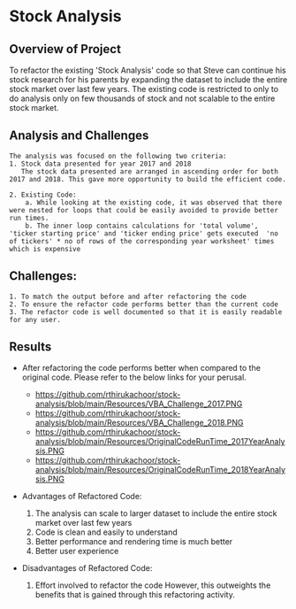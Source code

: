 # Stock Analysis

## Overview of Project
To refactor the existing 'Stock Analysis' code so that Steve can continue his stock research for his parents by expanding the dataset to include the entire stock market over last few years. The existing code is restricted to only to do analysis only on few thousands of stock and not scalable to the entire stock market. 


## Analysis and Challenges
    The analysis was focused on the following two criteria:
    1. Stock data presented for year 2017 and 2018
       The stock data presented are arranged in ascending order for both 2017 and 2018. This gave more opportunity to build the efficient code.	

    2. Existing Code:
        a. While looking at the existing code, it was observed that there were nested for loops that could be easily avoided to provide better run times.
		b. The inner loop contains calculations for 'total volume', 'ticker starting price' and 'ticker ending price' gets executed  'no of tickers' * no of rows of the corresponding year worksheet' times which is expensive
		
## Challenges:
    1. To match the output before and after refactoring the code
    2. To ensure the refactor code performs better than the current code
	3. The refactor code is well documented so that it is easily readable for any user.

## Results

- After refactoring the code performs better when compared to the original code. Please refer to the below links for your perusal.
   - https://github.com/rthirukachoor/stock-analysis/blob/main/Resources/VBA_Challenge_2017.PNG
   - https://github.com/rthirukachoor/stock-analysis/blob/main/Resources/VBA_Challenge_2018.PNG
   - https://github.com/rthirukachoor/stock-analysis/blob/main/Resources/OriginalCodeRunTime_2017YearAnalysis.PNG
   - https://github.com/rthirukachoor/stock-analysis/blob/main/Resources/OriginalCodeRunTime_2018YearAnalysis.PNG

- Advantages of Refactored Code:
  1. The analysis can scale to larger dataset to include the entire stock market over last few years
  2. Code is clean and easily to understand
  3. Better performance and rendering time is much better
  4. Better user experience

- Disadvantages of Refactored Code:
  1. Effort involved to refactor the code
  However, this outweights the benefits that is gained through this refactoring activity.






